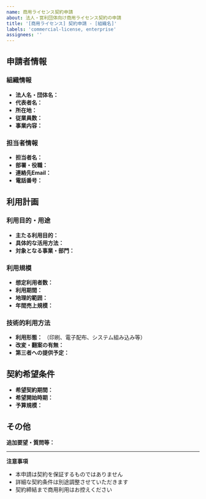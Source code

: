 ```yaml
---
name: 商用ライセンス契約申請
about: 法人・営利団体向け商用ライセンス契約の申請
title: '[商用ライセンス] 契約申請 - [組織名]'
labels: 'commercial-license, enterprise'
assignees: ''
---
```


## 申請者情報

### 組織情報
- **法人名・団体名：**
- **代表者名：**
- **所在地：**
- **従業員数：**
- **事業内容：**

### 担当者情報
- **担当者名：**
- **部署・役職：**
- **連絡先Email：**
- **電話番号：**

## 利用計画

### 利用目的・用途
- **主たる利用目的：**
- **具体的な活用方法：**
- **対象となる事業・部門：**

### 利用規模
- **想定利用者数：**
- **利用期間：**
- **地理的範囲：**
- **年間売上規模：**

### 技術的利用方法
- **利用形態：** （印刷、電子配布、システム組み込み等）
- **改変・翻案の有無：**
- **第三者への提供予定：**

## 契約希望条件

- **希望契約期間：**
- **希望開始時期：**
- **予算規模：**

## その他

**追加要望・質問等：**

---

**注意事項**
- 本申請は契約を保証するものではありません
- 詳細な契約条件は別途調整させていただきます
- 契約締結まで商用利用はお控えください